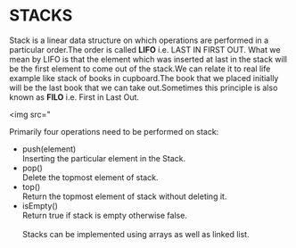 # STACKS
Stack is a linear data structure on which operations are performed in a particular order.The order is called **LIFO** i.e. LAST IN FIRST OUT. What we mean by LIFO is that the element which was inserted at last in the stack will be the first element to come out of the stack.We can relate it to real life example like stack of books in cupboard.The book that we placed initially will be the last book that we can take out.Sometimes this principle is also known as **FILO** i.e. First in Last Out.

<img src="

Primarily four operations need to be performed on stack:

- push(element)<br>
Inserting the particular element in the Stack.
- pop()<br>
Delete the topmost element of stack.
- top()<br>
Return the topmost element of stack without deleting it.
- isEmpty()<br>
Return true if stack is empty otherwise false.<br><br>
Stacks can be implemented using arrays as well as linked list.

